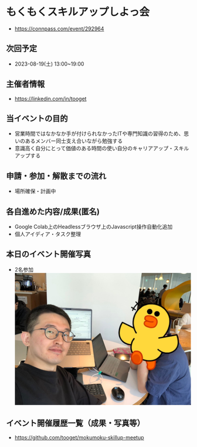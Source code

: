 # もくもくスキルアップしよっ会
 - https://connpass.com/event/292964

## 次回予定
 - 2023-08-19(土) 13:00~19:00

## 主催者情報
 - https://linkedin.com/in/tooget

## 当イベントの目的
 - 営業時間ではなかなか手が付けられなかったITや専門知識の習得のため、思いのあるメンバー同士支え合いながら勉強する
 - 意識高く自分にとって価値のある時間の使い自分のキャリアアップ・スキルアップする

## 申請・参加・解散までの流れ
 - 場所確保・計画中

## 各自進めた内容/成果(匿名)
 - Google Colab上のHeadlessブラウザ上のJavascript操作自動化追加
 - 個人アイディア・タスク整理

## 本日のイベント開催写真
 - 2名参加
![写真・同意済み](https://raw.githubusercontent.com/tooget/mokumoku-skillup-meetup/main/photo/【第24回・五反田】もくもくスキルアップしよっ会_20230812.jpg)

## イベント開催履歴一覧（成果・写真等）
 - https://github.com/tooget/mokumoku-skillup-meetup